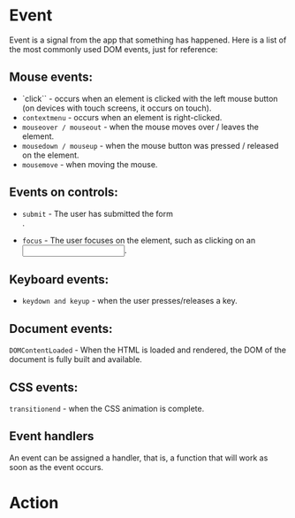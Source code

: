 # Event
Event is a signal from the app that something has happened. 
Here is a list of the most commonly used DOM events, just for reference:

## Mouse events:

+ `click`` - occurs when an element is clicked with the left mouse button (on devices with touch screens, it occurs on touch).
+ `contextmenu` - occurs when an element is right-clicked.
+ `mouseover / mouseout` - when the mouse moves over / leaves the element.
+ `mousedown / mouseup` - when the mouse button was pressed / released on the element.
+ `mousemove` - when moving the mouse.
## Events on controls:

+ `submit` - The user has submitted the form <form>.
+ `focus` - The user focuses on the element, such as clicking on an <input>.
## Keyboard events:

+ `keydown and keyup` - when the user presses/releases a key.
## Document events:

`DOMContentLoaded` - When the HTML is loaded and rendered, the DOM of the document is fully built and available.
## CSS events:

`transitionend` - when the CSS animation is complete.

## Event handlers
An event can be assigned a handler, that is, a function that will work as soon as the event occurs.

# Action
